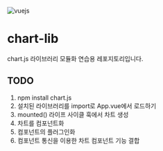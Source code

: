 ![vuejs](https://miro.medium.com/max/1200/1*4GUGenZxW7rTXWmxcrEo6g.png)

# chart-lib

chart.js 라이브러리 모듈화 연습용 레포지토리입니다.

## TODO

1. npm install chart.js
2. 설치된 라이브러리를 import로 App.vue에서 로드하기
3. mounted() 라이프 사이클 훅에서 차트 생성
4. 차트를 컴포넌트화
5. 컴포넌트의 플러그인화
6. 컴포넌트 통신을 이용한 차트 컴포넌트 기능 결합
